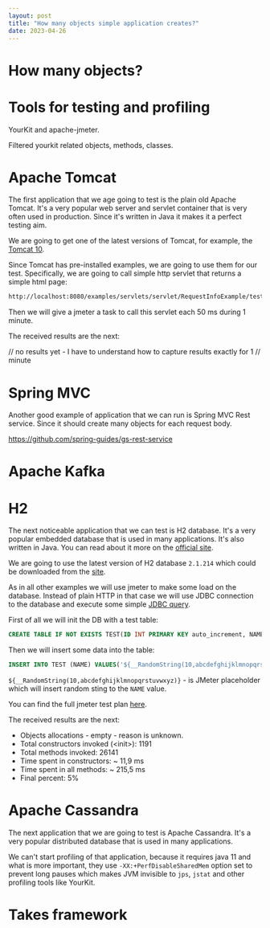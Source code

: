```yaml
---
layout: post
title: "How many objects simple application creates?"
date: 2023-04-26
---
```


# How many objects?

# Tools for testing and profiling

YourKit and apache-jmeter.

Filtered yourkit related objects, methods, classes.

# Apache Tomcat

The first application that we age going to test is the plain old Apache Tomcat.
It's a very popular web server and servlet container that is very often used in
production. Since it's written in Java it makes it a perfect testing aim.

We are going to get one of the latest versions of Tomcat, for example,
the [Tomcat 10](https://tomcat.apache.org/download-10.cgi).

Since Tomcat has pre-installed examples, we are going to use them for our
test. Specifically, we are going to call simple http servlet that returns
a simple html page:

```html
http://localhost:8080/examples/servlets/servlet/RequestInfoExample/test
```

Then we will give a jmeter a task to call this servlet each 50 ms during 1
minute.

The received results are the next:

// no results yet - I have to understand how to capture results exactly for 1
// minute

# Spring MVC

Another good example of application that we can run is Spring MVC Rest service.
Since it should create many objects for each request body.

https://github.com/spring-guides/gs-rest-service

# Apache Kafka

# H2

The next noticeable application that we can test is H2 database. It's a very
popular embedded database that is used in many applications. It's also written
in Java. You can read about it more on
the [official site](https://www.h2database.com).

We are going to use the latest version of H2 database `2.1.214` which could
be downloaded from
the [site](https://www.h2database.com/html/download-archive.html).

As in all other examples we will use jmeter to make some load on the database.
Instead of plain HTTP in that case we will use JDBC connection to the database
and execute some
simple [JDBC query](https://jmeter.apache.org/usermanual/component_reference.html#JDBC_Request).

First of all we will init the DB with a test table:

```sql
CREATE TABLE IF NOT EXISTS TEST(ID INT PRIMARY KEY auto_increment, NAME VARCHAR(255));
```

Then we will insert some data into the table:

```sql
INSERT INTO TEST (NAME) VALUES('${__RandomString(10,abcdefghijklmnopqrstuvwxyz)}');
```

`${__RandomString(10,abcdefghijklmnopqrstuvwxyz)}` - is JMeter placeholder which
will insert random sting to the `NAME` value.

You can find the full jmeter test plan [here](/todo).

The received results are the next:

* Objects allocations - empty - reason is unknown.
* Total constructors invoked (\<init\>):  1191
* Total methods invoked: 26141
* Time spent in constructors: ~ 11,9 ms
* Time spent in all methods: ~ 215,5 ms
* Final percent: 5%

# Apache Cassandra

The next application that we are going to test is Apache Cassandra. It's a very
popular distributed database that is used in many applications.

We can't start profiling of that application, because it requires java 11 and
what is more important, they use `-XX:+PerfDisableSharedMem` option set to
prevent long pauses which makes JVM invisible to `jps`, `jstat` and other
profiling tools like YourKit.

# Takes framework
